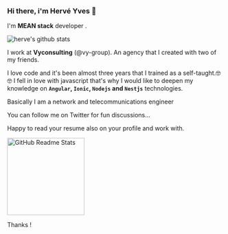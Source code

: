 ### Hi there, i'm Hervé Yves 👋

I'm <b>MEAN stack</b> developer  .

![herve's github stats](https://github-readme-stats.vercel.app/api?username=hervegithub&show_icons=true&theme=radical)

I work at <b>Vyconsulting</b> (@vy-group). An agency that I created with two of my friends.

I love code and it's been almost three years that I trained as a self-taught.🤓🤓 I fell in love with javascript that's why I would like to deepen my knowledge on
<b>`Angular`, `Ionic`, `Nodejs` and `Nestjs`</b> technologies.

Basically I am a network and telecommunications engineer

You can follow me on Twitter for fun discussions...

Happy to read your resume also on your profile and work with.

<p align="left">
 <img width="180px" height="180px" src="https://media.giphy.com/media/WTjXuYA2y4o3UZly3W/giphy.gif" align="center" alt="GitHub Readme Stats" />
</p>


Thanks !

